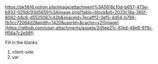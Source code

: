 https://pk5616.notion.site/image/attachment%3A5618c10d-b657-473e-b932-029dc93d5659%3Aimage.png?table=block&id=2033c18a-365f-8082-b8c6-d5525087c42b&spaceId=7ecafff2-3ef5-4d54-b786-fb3cc72064d2&width=1420&userId=&cache=v2![image](https://github.com/user-attachments/assets/2d5ee21c-61ed-48e6-911b-ff56a7c2e98f)

Fill in the blanks
1. client-side
2. var
